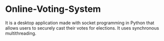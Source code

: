 # Online-Voting-System

It is a desktop application made with socket programming in Python that allows users to securely cast their votes for elections.
It uses synchronous multithreading.
